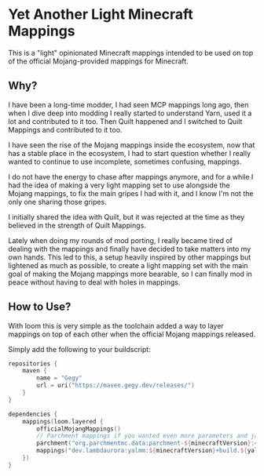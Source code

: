 # Yet Another Light Minecraft Mappings

This is a "light" opinionated Minecraft mappings intended to be used
on top of the official Mojang-provided mappings for Minecraft.

## Why?

I have been a long-time modder, I had seen MCP mappings long ago,
then when I dive deep into modding I really started to understand
Yarn, used it a lot and contributed to it too.
Then Quilt happened and I switched to Quilt Mappings
and contributed to it too.

I have seen the rise of the Mojang mappings inside the ecosystem,
now that has a stable place in the ecosystem, I had to start
question whether I really wanted to continue to use incomplete,
sometimes confusing, mappings.

I do not have the energy to chase after mappings anymore,
and for a while I had the idea of making a very light mapping set
to use alongside the Mojang mappings, to fix the main gripes
I had with it, and I know I'm not the only one sharing those gripes.

I initially shared the idea with Quilt,
but it was rejected at the time as they believed in the strength
of Quilt Mappings.

Lately when doing my rounds of mod porting, I really became
tired of dealing with the mappings and finally have decided to
take matters into my own hands.
This led to this, a setup heavily inspired by other mappings but
lightened as much as possible, to create a light mapping set
with the main goal of making the Mojang mappings more bearable,
so I can finally mod in peace without having to deal
with holes in mappings.

## How to Use?

With loom this is very simple as the toolchain added a way to
layer mappings on top of each other when the official Mojang
mappings released.

Simply add the following to your buildscript:

```kotlin
repositories {
	maven {
		name = "Gegy"
		url = uri("https://maven.gegy.dev/releases/")
	}
}

dependencies {
	mappings(loom.layered {
		officialMojangMappings()
		// Parchment mappings if you wanted even more parameters and javadocs.
		parchment("org.parchmentmc.data:parchment-${minecraftVersion}:<version>@zip")
		mappings("dev.lambdaurora:yalmm:${minecraftVersion}+build.${yalmmVersion}")
	})
}
```

